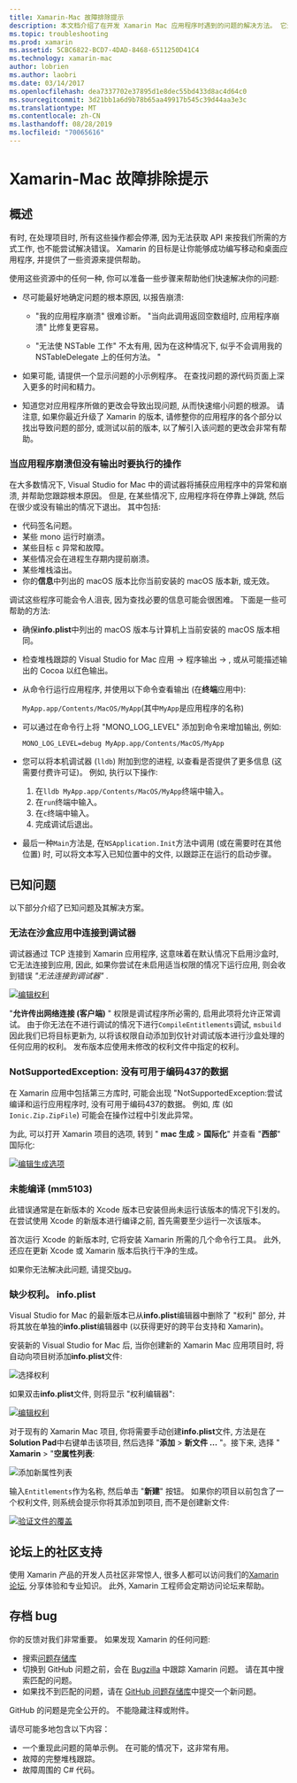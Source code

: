 ```yaml
---
title: Xamarin-Mac 故障排除提示
description: 本文档介绍了在开发 Xamarin Mac 应用程序时遇到的问题的解决方法。 它还讨论了获取支持的方法。
ms.topic: troubleshooting
ms.prod: xamarin
ms.assetid: 5CBC6822-BCD7-4DAD-8468-6511250D41C4
ms.technology: xamarin-mac
author: lobrien
ms.author: laobri
ms.date: 03/14/2017
ms.openlocfilehash: dea7337702e37895d1e8dec55bd433d8ac4d64c0
ms.sourcegitcommit: 3d21bb1a6d9b78b65aa49917b545c39d44aa3e3c
ms.translationtype: MT
ms.contentlocale: zh-CN
ms.lasthandoff: 08/28/2019
ms.locfileid: "70065616"
---
```

# <a name="xamarinmac-troubleshooting-tips"></a>Xamarin-Mac 故障排除提示

## <a name="overview"></a>概述

有时, 在处理项目时, 所有这些操作都会停滞, 因为无法获取 API 来按我们所需的方式工作, 也不能尝试解决错误。 Xamarin 的目标是让你能够成功编写移动和桌面应用程序, 并提供了一些资源来提供帮助。

使用这些资源中的任何一种, 你可以准备一些步骤来帮助他们快速解决你的问题:

- 尽可能最好地确定问题的根本原因, 以报告崩溃:

  - "我的应用程序崩溃" 很难诊断。 "当向此调用返回空数组时, 应用程序崩溃" 比修复更容易。

  - "无法使 NSTable 工作" 不太有用, 因为在这种情况下, 似乎不会调用我的 NSTableDelegate 上的任何方法。 "

- 如果可能, 请提供一个显示问题的小示例程序。 在查找问题的源代码页面上深入更多的时间和精力。

- 知道您对应用程序所做的更改会导致出现问题, 从而快速缩小问题的根源。 请注意, 如果你最近升级了 Xamarin 的版本, 请修整你的应用程序的各个部分以找出导致问题的部分, 或测试以前的版本, 以了解引入该问题的更改会非常有帮助。


### <a name="what-to-do-when-your-app-crashes-with-no-output"></a>当应用程序崩溃但没有输出时要执行的操作

在大多数情况下, Visual Studio for Mac 中的调试器将捕获应用程序中的异常和崩溃, 并帮助您跟踪根本原因。 但是, 在某些情况下, 应用程序将在停靠上弹跳, 然后在很少或没有输出的情况下退出。 其中包括:

- 代码签名问题。
- 某些 mono 运行时崩溃。
- 某些目标 c 异常和故障。
- 某些情况会在进程生存期内提前崩溃。
- 某些堆栈溢出。
- 你的**信息**中列出的 macOS 版本比你当前安装的 macOS 版本新, 或无效。

调试这些程序可能会令人沮丧, 因为查找必要的信息可能会很困难。 下面是一些可帮助的方法:

- 确保**info.plist**中列出的 macOS 版本与计算机上当前安装的 macOS 版本相同。
- 检查堆栈跟踪的 Visual Studio for Mac 应用 -> 程序输出 -> , 或从可能描述输出的 Cocoa 以红色输出。
- 从命令行运行应用程序, 并使用以下命令查看输出 (在**终端**应用中):

  `MyApp.app/Contents/MacOS/MyApp`(其中`MyApp`是应用程序的名称)
- 可以通过在命令行上将 "MONO_LOG_LEVEL" 添加到命令来增加输出, 例如:

  `MONO_LOG_LEVEL=debug MyApp.app/Contents/MacOS/MyApp`
- 您可以将本机调试器 (`lldb`) 附加到您的进程, 以查看是否提供了更多信息 (这需要付费许可证)。 例如, 执行以下操作:

  1. 在`lldb MyApp.app/Contents/MacOS/MyApp`终端中输入。
  2. 在`run`终端中输入。
  3. 在`c`终端中输入。
  4. 完成调试后退出。
- 最后一种`Main`方法是, 在`NSApplication.Init`方法中调用 (或在需要时在其他位置) 时, 可以将文本写入已知位置中的文件, 以跟踪正在运行的启动步骤。

## <a name="known-issues"></a>已知问题

以下部分介绍了已知问题及其解决方案。

### <a name="unable-to-connect-to-the-debugger-in-sandboxed-apps"></a>无法在沙盒应用中连接到调试器

调试器通过 TCP 连接到 Xamarin 应用程序, 这意味着在默认情况下启用沙盒时, 它无法连接到应用, 因此, 如果你尝试在未启用适当权限的情况下运行应用, 则会收到错误 *"无法连接到调试器"* .

[![编辑权利](troubleshooting-images/debug01.png "编辑权利")](troubleshooting-images/debug01-large.png#lightbox)

"**允许传出网络连接 (客户端)** " 权限是调试程序所必需的, 启用此项将允许正常调试。 由于你无法在不进行调试的情况下进行`CompileEntitlements`调试, `msbuild`因此我们已将目标更新为, 以将该权限自动添加到仅针对调试版本进行沙盒处理的任何应用的权利。 发布版本应使用未修改的权利文件中指定的权利。

### <a name="systemnotsupportedexception-no-data-is-available-for-encoding-437"></a>NotSupportedException: 没有可用于编码437的数据

在 Xamarin 应用中包括第三方库时, 可能会出现 "NotSupportedException:尝试编译和运行应用程序时, 没有可用于编码437的数据。 例如, 库 (如`Ionic.Zip.ZipFile`) 可能会在操作过程中引发此异常。

为此, 可以打开 Xamarin 项目的选项, 转到 " **mac 生成** > **国际化**" 并查看 "**西部**" 国际化:

[![编辑生成选项](troubleshooting-images/issue01.png "编辑生成选项")](troubleshooting-images/issue01-large.png#lightbox)

### <a name="failed-to-compile-mm5103"></a>未能编译 (mm5103)

此错误通常是在新版本的 Xcode 版本已安装但尚未运行该版本的情况下引发的。 在尝试使用 Xcode 的新版本进行编译之前, 首先需要至少运行一次该版本。

首次运行 Xcode 的新版本时, 它将安装 Xamarin 所需的几个命令行工具。 此外, 还应在更新 Xcode 或 Xamarin 版本后执行干净的生成。

如果你无法解决此问题, 请提交[bug](#filing-a-bug)。

### <a name="missing-entitlementsplist"></a>缺少权利。 info.plist

Visual Studio for Mac 的最新版本已从**info.plist**编辑器中删除了 "权利" 部分, 并将其放在单独的**info.plist**编辑器中 (以获得更好的跨平台支持和 Xamarin)。

安装新的 Visual Studio for Mac 后, 当你创建新的 Xamarin Mac 应用项目时, 将自动向项目树添加**info.plist**文件:

![选择权利](troubleshooting-images/entitlements01.png "选择权利")

如果双击**info.plist**文件, 则将显示 "权利编辑器":

[![编辑权利](troubleshooting-images/entitlements02.png "编辑权利")](troubleshooting-images/entitlements02-large.png#lightbox)

对于现有的 Xamarin Mac 项目, 你将需要手动创建**info.plist**文件, 方法是在**Solution Pad**中右键单击该项目, 然后选择 "**添加** > **新文件 ...** "。接下来, 选择 " **Xamarin** > "**空属性列表**:

![添加新属性列表](troubleshooting-images/entitlements03.png "添加新属性列表")

输入`Entitlements`作为名称, 然后单击 "**新建**" 按钮。 如果你的项目以前包含了一个权利文件, 则系统会提示你将其添加到项目, 而不是创建新文件:

[![验证文件的覆盖](troubleshooting-images/entitlements04.png "验证文件的覆盖")](troubleshooting-images/entitlements04-large.png#lightbox)

## <a name="community-support-on-the-forums"></a>论坛上的社区支持

使用 Xamarin 产品的开发人员社区非常惊人, 很多人都可以访问我们的[Xamarin 论坛](http://forums.xamarin.com/categories/mac), 分享体验和专业知识。 此外, Xamarin 工程师会定期访问论坛来帮助。

<a name="filing-a-bug"/>

## <a name="filing-a-bug"></a>存档 bug

你的反馈对我们非常重要。 如果发现 Xamarin 的任何问题:

- 搜索[问题存储库](https://github.com/xamarin/xamarin-macios/issues)
- 切换到 GitHub 问题之前，会在 [Bugzilla](https://bugzilla.xamarin.com/describecomponents.cgi) 中跟踪 Xamarin 问题。 请在其中搜索匹配的问题。
- 如果找不到匹配的问题，请在 [GitHub 问题存储库](https://github.com/xamarin/xamarin-macios/issues/new)中提交一个新问题。

GitHub 的问题是完全公开的。 不能隐藏注释或附件。

请尽可能多地包含以下内容：

- 一个重现此问题的简单示例。 在可能的情况下，这非常有用。
- 故障的完整堆栈跟踪。
- 故障周围的 C# 代码。

